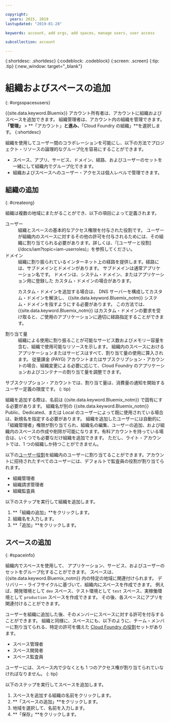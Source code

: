 ```yaml
---

copyright:
  years: 2015, 2019
lastupdated: "2019-01-28"

keywords: account, add orgs, add spaces, manage users, user access

subcollection: account

---
```


{:shortdesc: .shortdesc}
{:codeblock: .codeblock}
{:screen: .screen}
{:tip: .tip}
{:new_window: target="_blank"}

# 組織およびスペースの追加
{: #orgsspacesusers}

{{site.data.keyword.Bluemix}} アカウント所有者は、アカウントに組織およびスペースを追加できます。 組織管理者は、アカウント内の組織を管理できます。 **「管理」** > **「アカウント」**と進み、**「Cloud Foundry の組織」**を選択します。
{:shortdesc}

組織を使用してユーザー間のコラボレーションを可能にし、以下の方法でプロジェクト・リソースの論理的なグループ化を容易にすることができます。

   * スペース、アプリ、サービス、ドメイン、経路、およびユーザーのセットを一緒にして組織内でグループ化できます。
   * 組織およびスペースへのユーザー・アクセスは個人レベルで管理できます。

## 組織の追加
{: #createorg}

組織は複数の地域にまたがることができ、以下の項目によって定義されます。

<dl>
<dt>ユーザー</dt>
<dd>組織とスペースの基本的なアクセス権限を付与された役割です。 ユーザーが組織内のスペースに対するその他の許可を付与されるためには、その組織に割り当てられる必要があります。詳しくは、『[ユーザーと役割](/docs/iam?topic=iam-userroles)』を参照してください。</dd>
<dt>ドメイン</dt>
<dd>組織に割り振られているインターネット上の経路を提供します。経路には、サブドメインとドメインがあります。 サブドメインは通常アプリケーション名です。 ドメインは、システム・ドメイン、またはアプリケーション用に登録した
カスタム・ドメインの場合があります。<br/>
<p>カスタム・ドメインを追加する場合は、
DNS サーバーを構成してカスタム・ドメインを解決し、
{{site.data.keyword.Bluemix_notm}}
システム・ドメインを指すようにする必要があります。 この方法では、{{site.data.keyword.Bluemix_notm}}
はカスタム・ドメインの要求を受け取ると、ご使用のアプリケーションに適切に経路指定することができます。</p></dd>
<dt>割り当て量</dt>
<dd>組織による使用に割り振ることが可能なサービス数およびメモリー容量を含む、組織で使用可能なリソースを示します。 組織内のスペースにおけるアプリケーションまたはサービスはすべて、割り当て量の使用に算入されます。 従量課金 (PAYG) アカウントまたはサブスクリプション・アカウントの場合、組織変更による必要に応じて、Cloud Foundry のアプリケーションおよびコンテナーの割り当て量を調整できます。</dd>
</dl>

サブスクリプション・アカウントでは、割り当て量は、消費量の通知を開始するユーザー定義の限度です。
{: tip}

組織を追加する際は、名前は {{site.data.keyword.Bluemix_notm}} で固有にする必要があります。 組織名が別の {{site.data.keyword.Bluemix_notm}} Public、Dedicated、または Local のユーザーによって既に使用されている場合は、新規名を指定する必要があります。 組織を追加したユーザーには自動的に「組織管理者」権限が割り当てられ、組織名の編集、ユーザーの追加、および組織内のスペースの作成や削除が可能になります。有料アカウントを持っている場合は、いくつでも必要なだけ組織を追加できます。 ただし、ライト・アカウントでは、1 つの組織しか持つことができません。

以下の[ユーザー役割](/docs/iam?topic=iam-userroles)を組織内のユーザーに割り当てることができます。アカウントに招待されたすべてのユーザーには、デフォルトで監査員の役割が割り当てられます。

   * 組織管理者
   * 組織請求管理者
   * 組織監査員

以下のステップを実行して組織を追加します。

  1. **「組織の追加」**をクリックします。
  2. 組織名を入力します。  
  3. **「追加」**をクリックします。

<!-- Add info on Manage infrastructure option under a space -->

## スペースの追加
{: #spaceinfo}

組織内でスペースを使用して、
アプリケーション、サービス、およびユーザーのセットをグループ化することができます。 スペースは、{{site.data.keyword.Bluemix_notm}} 内の特定の地域に関連付けられます。 デリバリー・ライフサイクルに基づいて、組織内にスペースを作成できます。 例えば、開発環境として `dev` スペース、テスト環境として `test` スペース、実稼働環境として `production` スペースを作成できます。 その後、各スペースにアプリを関連付けることができます。

ユーザーを組織に追加した後、そのメンバーにスペースに対する許可を付与することができます。 組織と同様に、スペースにも、以下のように、チーム・メンバーに割り当てられる、特定の許可を備えた [Cloud Foundry の役割](/docs/iam?topic=iam-cfroles)セットがあります。

  * スペース管理者
  * スペース開発者
  * スペース監査員

ユーザーには、スペース内で少なくとも 1 つのアクセス権が割り当てられていなければなりません。
{: tip}

以下のステップを実行してスペースを追加します。

  1. スペースを追加する組織の名前をクリックします。
  2. **「スペースの追加」**をクリックします。
  3. 地域を選択して、名前を入力します。
  4. **「保存」**をクリックします。
